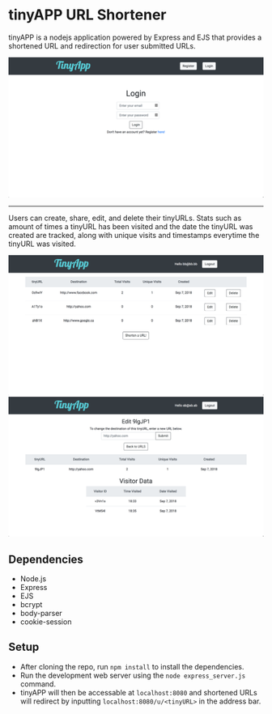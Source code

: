 # tinyAPP URL Shortener

tinyAPP is a nodejs application powered by Express and EJS that provides a shortened URL and redirection for user submitted URLs.

![Login Page](https://github.com/ChewyDinosaur/tinyapp-url-shortener/blob/master/docs/login-page.png)

-------

Users can create, share, edit, and delete their tinyURLs. Stats such as amount of times a tinyURL has been visited and the date the tinyURL was created are tracked, along with unique visits and timestamps everytime the tinyURL was visited.

![tinyURLs List Page](https://github.com/ChewyDinosaur/tinyapp-url-shortener/blob/master/docs/url-list-page.png)
![tinyURLs Edit Page](https://github.com/ChewyDinosaur/tinyapp-url-shortener/blob/master/docs/url-edit-page.png)

## Dependencies

- Node.js
- Express
- EJS
- bcrypt
- body-parser
- cookie-session

## Setup

- After cloning the repo, run `npm install` to install the dependencies. 
- Run the development web server using the `node express_server.js` command.
- tinyAPP will then be accessable at `localhost:8080` and shortened URLs will redirect by inputting `localhost:8080/u/<tinyURL>` in the address bar.